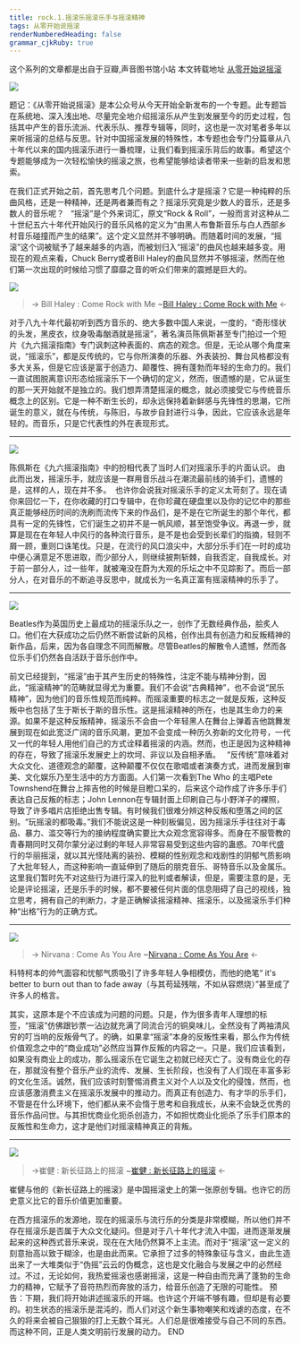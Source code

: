 ```yaml
---
title: rock.1.摇滚乐摇滚乐手与摇滚精神
tags: 从零开始说摇滚
renderNumberedHeading: false
grammar_cjkRuby: true
---
```


这个系列的文章都是出自于豆瓣,声音图书馆小站
本文转载地址 [从零开始说摇滚](https://www.douban.com/note/620049007)

![](https://raw.githubusercontent.com/OliverRen/olili_blog_img/master/rock.1.摇滚乐摇滚乐手与摇滚精神/2020913/1600008377781.png)

题记：《从零开始说摇滚》是本公众号从今天开始全新发布的一个专题。此专题旨在系统地、深入浅出地、尽量完全地介绍摇滚乐从产生到发展至今的历史过程，包括其中产生的音乐流派、代表乐队、推荐专辑等，同时，这也是一次对笔者多年以来听摇滚的总结与反思。针对中国摇滚发展的特殊性，本专题也会专门分篇章从八十年代以来的国内摇滚乐进行一番梳理，让我们看到摇滚乐背后的故事。希望这个专题能够成为一次轻松愉快的摇滚之旅，也希望能够给读者带来一些新的启发和思索。

在我们正式开始之前，首先思考几个问题。到底什么才是摇滚？它是一种纯粹的乐曲风格，还是一种精神，还是两者兼而有之？摇滚乐究竟是少数人的音乐，还是多数人的音乐呢？
 
“摇滚”是个外来词汇，原文“Rock & Roll”，一般而言对这种从二十世纪五六十年代开始风行的音乐风格的定义为“由黑人布鲁斯音乐与白人西部乡村音乐碰撞而产生的结果”。这个定义显然并不够明确。而随着时间的发展，“摇滚”这个词被赋予了越来越多的内涵，而被划归入“摇滚”的曲风也越来越多变。用现在的观点来看，Chuck Berry或者Bill Haley的曲风显然并不够摇滚，然而在他们第一次出现的时候给习惯了靡靡之音的听众们带来的震撼是巨大的。

  ![](https://raw.githubusercontent.com/OliverRen/olili_blog_img/master/rock.1.摇滚乐摇滚乐手与摇滚精神/2020913/1600008390641.png)
  
  > -> Bill Haley : Come Rock with Me
  > ~[Bill Haley : Come Rock with Me](https://music.163.com/song/media/outer/url?id=429544925.mp3) <-
 
对于八九十年代最初听到西方音乐的、绝大多数中国人来说，一度的，“奇形怪状的头发，黑皮衣，纹身吸毒酗酒就是摇滚”，著名演员陈佩斯甚至专门拍过一个短片《九六摇滚指南》专门讽刺这种表面的、病态的观念。但是，无论从哪个角度来说，“摇滚乐”，都是反传统的，它与你所演奏的乐器、外表装扮、舞台风格都没有多大关系，但是它应该是富于创造力、颠覆性、拥有蓬勃而年轻的生命力的。我们一直试图脱离意识形态给摇滚乐下一个确切的定义，然而，很遗憾的是，它从诞生的那一天开始就不是独立的。我们想弄清楚摇滚的概念，就必须接受它与传统音乐概念上的区别。它是一种不断生长的，却永远保持着新鲜感与先锋性的思潮，它所诞生的意义，就在与传统，与陈旧，与故步自封进行斗争，因此，它应该永远是年轻的。而音乐，只是它代表性的外在表现形式。

---

![](https://raw.githubusercontent.com/OliverRen/olili_blog_img/master/rock.1.摇滚乐摇滚乐手与摇滚精神/2020913/1600008591238.png)

陈佩斯在《九六摇滚指南》中的扮相代表了当时人们对摇滚乐手的片面认识。
由此而出发，摇滚乐手，就应该是一群用音乐战斗在潮流最前线的骑手们，遗憾的是，这样的人，现在并不多。
 也许你会说我对摇滚乐手的定义太苛刻了。现在请你来回忆一下，在你收藏的打口专辑中，在你珍藏在硬盘里以及你的记忆中的那些真正能够经历时间的洗刷而流传下来的作品们，是不是在它所诞生的那个年代，都具有一定的先锋性，它们诞生之初并不是一帆风顺，甚至饱受争议。再退一步，就算是现在在年轻人中风行的各种流行音乐，是不是也会受到长辈们的指摘，轻则不屑一顾，重则口诛笔伐。只是，在流行的风口浪尖中，大部分乐手们在一时的成功中便心满意足不思进取，而少部分人，则继续披荆斩棘，自我否定，自我成长。对于前一部分人，过一些年，就被淹没在蔚为大观的乐坛之中不见踪影了。而后一部分人，在对音乐的不断追寻反思中，就成长为一名真正富有摇滚精神的乐手了。
 
 ---
 
 ![](https://raw.githubusercontent.com/OliverRen/olili_blog_img/master/rock.1.摇滚乐摇滚乐手与摇滚精神/2020913/1600008601447.png)
 
 Beatles作为英国历史上最成功的摇滚乐队之一，创作了无数经典作品，脍炙人口。他们在大获成功之后仍然不断尝试新的风格，创作出具有创造力和反叛精神的新作品，后来，因为各自理念不同而解散。尽管Beatles的解散令人遗憾，然而各位乐手们仍然各自活跃于音乐创作中。
 
前文已经提到，“摇滚”由于其产生历史的特殊性，注定不能与精神分割，因此，“摇滚精神”的范畴就显得尤为重要。我们不会说“古典精神”，也不会说“民乐精神”，因为他们的音乐性规范而纯粹。而摇滚重要的标志之一就是反叛，这种反叛中也包括了生于斯长于斯的音乐性。这是摇滚精神的所在，也是其生命力的来源。如果不是这种反叛精神，摇滚乐不会由一个年轻黑人在舞台上弹着吉他跳舞发展到现在如此宽泛广阔的音乐风潮，更加不会变成一种历久弥新的文化符号，一代又一代的年轻人用他们自己的方式诠释着摇滚的内涵。然而，也正是因为这种精神的存在，导致了摇滚乐发展史上的坎坷、非议以及自相矛盾。
 
“反传统”意味着对大众文化、道德观念的颠覆，这种颠覆不仅仅在歌唱或者演奏方式，进而发展到审美、文化娱乐乃至生活中的方方面面。人们第一次看到The Who 的主唱Pete Townshend在舞台上摔吉他的时候是目瞪口呆的，后来这个动作成了许多乐手们表达自己反叛的标志；John Lennon在专辑封面上印刷自己与小野洋子的裸照，导致了许多唱片店拒绝出售专辑。有时候我们很难分辨这种反叛和堕落之间的区别。“玩摇滚的都吸毒。”我们不能说这是一种刻板偏见，因为摇滚乐手往往对于毒品、暴力、滥交等行为的接纳程度确实要比大众观念宽容得多。而身在不服管教的青春期同时又荷尔蒙分泌过剩的年轻人非常容易受到这些内容的蛊惑。70年代盛行的华丽摇滚，就以其光怪陆离的装扮、模糊的性别观念和戏剧性的阴郁气质影响了大批年轻人，而这种影响一直延伸到了随后的朋克音乐、哥特音乐以及金属乐。这里我们暂时先不对这些行为进行深入的批判或者解读，但是，需要注意的是，无论是评论摇滚，还是乐手的时候，都不要被任何片面的信息阻碍了自己的视线，独立思考，拥有自己的判断力，才是正确解读摇滚精神、摇滚乐，以及摇滚乐手们种种“出格”行为的正确方式。

---

![](https://raw.githubusercontent.com/OliverRen/olili_blog_img/master/rock.1.摇滚乐摇滚乐手与摇滚精神/2020913/1600008612704.png)

> -> Nirvana : Come As You Are
> ~[Nirvana : Come As You Are](https://music.163.com/song/media/outer/url?id=21303927.mp3) <-

科特柯本的帅气面容和忧郁气质吸引了许多年轻人争相模仿，而他的绝笔“ it's better to burn out than to fade away（与其苟延残喘，不如从容燃烧）”甚至成了许多人的格言。

其实，这原本是个不应该成为问题的问题。只是，作为很多青年人理想的标签，“摇滚”仿佛跟钞票一沾边就充满了同流合污的铜臭味儿，全然没有了两袖清风穷的叮当响的反叛骨气了。的确，如果拿“摇滚”本身的反叛性来看，那么作为传统价值观念之中的“商业成功”必然应当算作反叛的内容之一。只是，我们应该看到，如果没有商业上的成功，那么摇滚乐在它诞生之初就已经灭亡了。没有商业化的存在，那就没有整个音乐产业的流传、发展、生长阶段，也没有了人们现在丰富多彩的文化生活。诚然，我们应该时刻警惕消费主义对个人以及文化的侵蚀，然而，也应该感激消费主义在摇滚乐发展中的推动力。而真正有创造力、有才华的乐手们，不管是在什么环境下，他们都从来不会惰于思考和自我成长，从来不会缺乏优秀的音乐作品问世。与其担忧商业化扼杀创造力，不如担忧商业化扼杀了乐手们原本的反叛性和生命力，这才是他们对摇滚精神真正的背叛。

---

![](https://raw.githubusercontent.com/OliverRen/olili_blog_img/master/rock.1.摇滚乐摇滚乐手与摇滚精神/2020913/1600008620825.png)

> ->崔健 : 新长征路上的摇滚
> ~[崔健 : 新长征路上的摇滚](https://music.163.com/song/media/outer/url?id=63628.mp3) <-

崔健与他的《新长征路上的摇滚》是中国摇滚史上的第一张原创专辑。也许它的历史意义比它的音乐价值更加重要。

在西方摇滚乐的发源地，现在的摇滚乐与流行乐的分类是非常模糊，所以他们并不存在摇滚乐是否属于大众文化疑问。但是对于八十年代才流入中国，进而逐渐发展起来的这种西式音乐来说，现在在大陆仍然算不上主流。而对于“摇滚”这一定义的刻意抬高以致于糊涂，也是由此而来。它承担了过多的特殊象征与含义，由此生造出来了一大堆类似于“伪摇”云云的伪概念，这也是文化融合与发展之中的必然经过。不过，无论如何，我热爱摇滚也感谢摇滚，这是一种自由而充满了蓬勃的生命力的精神，它赋予了音符热烈而奔放的活力，给音乐创造了无限的可能性。
预告：下期，我们将开始讲述摇滚乐的开端。也许这个开端不够有趣，但却是有必要的。初生状态的摇滚乐是混沌的，而人们对这个新生事物嘲笑和戏谑的态度，在不久的将来会被自己狠狠的打上无数个耳光。人们总是很难接受与自己不同的东西。而这种不同，正是人类文明前行发展的动力。
END